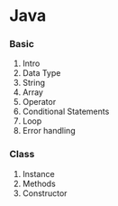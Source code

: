 # Java

### Basic
1. Intro
1. Data Type
1. String
1. Array
1. Operator
1. Conditional Statements
1. Loop
1. Error handling

### Class
1. Instance
1. Methods
1. Constructor
